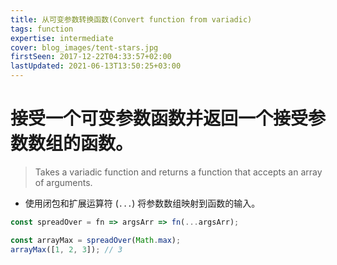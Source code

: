 ```yaml
---
title: 从可变参数转换函数(Convert function from variadic)
tags: function
expertise: intermediate
cover: blog_images/tent-stars.jpg
firstSeen: 2017-12-22T04:33:57+02:00
lastUpdated: 2021-06-13T13:50:25+03:00
---
```


# 接受一个可变参数函数并返回一个接受参数数组的函数。
> Takes a variadic function and returns a function that accepts an array of arguments.

- 使用闭包和扩展运算符 (`...`) 将参数数组映射到函数的输入。

```js
const spreadOver = fn => argsArr => fn(...argsArr);
```

```js
const arrayMax = spreadOver(Math.max);
arrayMax([1, 2, 3]); // 3
```
